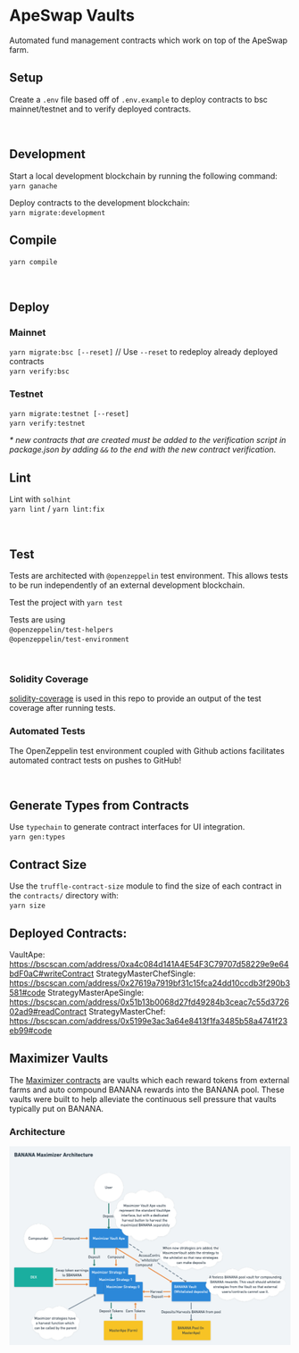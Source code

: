# ApeSwap Vaults
Automated fund management contracts which work on top of the ApeSwap farm.

## Setup
Create a `.env` file based off of `.env.example` to deploy contracts to bsc mainnet/testnet and to verify deployed contracts.  

</br>

## Development
Start a local development blockchain by running the following command:  
`yarn ganache`  
  
Deploy contracts to the development blockchain:  
`yarn migrate:development` 

## Compile
`yarn compile`

</br>

## Deploy 

### Mainnet
`yarn migrate:bsc [--reset]` // Use `--reset` to redeploy already deployed contracts   
`yarn verify:bsc`  

### Testnet
`yarn migrate:testnet [--reset]`  
`yarn verify:testnet`  
  
_* new contracts that are created must be added to the verification script in package.json by adding `&&` to the end with the new contract verification._


## Lint
Lint with `solhint`  
`yarn lint` / `yarn lint:fix`    

</br>

## Test
Tests are architected with `@openzeppelin` test environment. This allows tests to be run independently of an external development blockchain.   

Test the project with `yarn test`   

Tests are using  
`@openzeppelin/test-helpers`  
`@openzeppelin/test-environment` 

</br>

### Solidity Coverage
[solidity-coverage](https://www.npmjs.com/package/solidity-coverage) is used in this repo to provide an output of the test coverage after running tests.

### Automated Tests
The OpenZeppelin test environment coupled with Github actions facilitates automated contract tests on pushes to GitHub! 

</br>

## Generate Types from Contracts
Use `typechain` to generate contract interfaces for UI integration.  
`yarn gen:types`  

## Contract Size 
Use the `truffle-contract-size` module to find the size of each contract in the `contracts/` directory with:  
`yarn size`  

## Deployed Contracts:

VaultApe:                   https://bscscan.com/address/0xa4c084d141A4E54F3C79707d58229e9e64bdF0aC#writeContract
StrategyMasterChefSingle:   https://bscscan.com/address/0x27619a7919bf31c15fca24dd10ccdb3f290b3581#code
StrategyMasterApeSingle:    https://bscscan.com/address/0x51b13b0068d27fd49284b3ceac7c55d372602ad9#readContract
StrategyMasterChef:         https://bscscan.com/address/0x5199e3ac3a64e8413f1fa3485b58a4741f23eb99#code


## Maximizer Vaults
The [Maximizer contracts](./contracts/maximizer/) are vaults which each reward tokens from external farms and auto compound BANANA rewards into the BANANA pool. These vaults were built to help alleviate the continuous sell pressure that vaults typically put on BANANA.

### Architecture
<img src="./images/maximizer-vault-architecture.png">